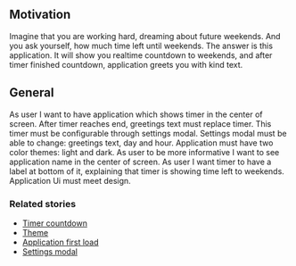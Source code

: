 ## Motivation
Imagine that you are working hard, dreaming about future weekends.
And you ask yourself, how much time left until weekends.
The answer is this application.
It will show you realtime countdown to weekends,
and after timer finished countdown, application greets you with kind text.

## General
As user I want to have application which shows timer in the center of screen.
After timer reaches end, greetings text must replace timer.
This timer must be configurable through settings modal.
Settings modal must be able to change: greetings text, day and hour.
Application must have two color themes: light and dark.
As user to be more informative I want to see application name in the center of screen.
As user I want timer to have a label at bottom of it, explaining that timer is showing time left to weekends.
Application Ui must meet design.

### Related stories
 - [Timer countdown](https://github.com/Nedilko/weekends/issues/86)
 - [Theme](https://github.com/Nedilko/weekends/issues/85)
 - [Application first load](https://github.com/Nedilko/weekends/issues/91)
 - [Settings modal](https://github.com/Nedilko/weekends/issues/92)
